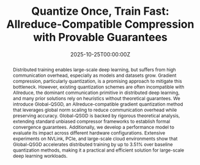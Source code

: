 ---
title: "Quantize Once, Train Fast: Allreduce-Compatible Compression with Provable Guarantees"
authors:
  - Admin
  - Marco Canini
  - Peter Richtárik
  - Samuel Horváth

date: "2025-10-25T00:00:00Z"

# Schedule page publish date (NOT publication's date).
publishDate: "2022-11-08T00:00:00Z"

# Publication type.
# Legend: 0 = Uncategorized; 1 = Conference paper; 2 = Journal article;
# 3 = Preprint / Working Paper; 4 = Report; 5 = Book; 6 = Book section;
# 7 = Thesis; 8 = Patent
publication_types: ["1"]

# Publication name and optional abbreviated publication name.
publication: "*ECAI*"
publication_short: "ECAI (CCF B)"

abstract: Distributed training enables large-scale deep learning, but suffers from high communication overhead, especially as models and datasets grow. Gradient compression, particularly quantization, is a promising approach to mitigate this bottleneck. However, existing quantization schemes are often incompatible with Allreduce, the dominant communication primitive in distributed deep learning, and many prior solutions rely on heuristics without theoretical guarantees. We introduce Global-QSGD, an Allreduce-compatible gradient quantization method that leverages global norm scaling to reduce communication overhead while preserving accuracy. Global-QSGD is backed by rigorous theoretical analysis, extending standard unbiased compressor frameworks to establish formal convergence guarantees. Additionally, we develop a performance model to evaluate its impact across different hardware configurations. Extensive experiments on NVLink, PCIe, and large-scale cloud environments show that Global-QSGD accelerates distributed training by up to 3.51% over baseline quantization methods, making it a practical and efficient solution for large-scale deep learning workloads.

# Summary. An optional shortened abstract.
summary:

tags:
featured: false

# links:
# - name: ""
#   url: ""
url_pdf: 'https://arxiv.org/pdf/2305.18627' 
url_code: ''
url_dataset: ''
url_poster: ''
url_project: ''
url_slides: ''
url_source: ''
url_video: ''

# Featured image
# To use, add an image named `featured.jpg/png` to your page's folder. 
image:
  caption: 
  focal_point: 
  preview_only: false

# Associated Projects (optional).
#   Associate this publication with one or more of your projects.
#   Simply enter your project's folder or file name without extension.
#   E.g. `internal-project` references `content/project/internal-project/index.md`.
#   Otherwise, set `projects: []`.
projects: []

# Slides (optional).
#   Associate this publication with Markdown slides.
#   Simply enter your slide deck's filename without extension.
#   E.g. `slides: "example"` references `content/slides/example/index.md`.
#   Otherwise, set `slides: ""`.
slides: ""
---